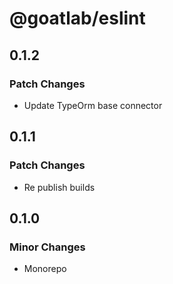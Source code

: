# @goatlab/eslint

## 0.1.2

### Patch Changes

- Update TypeOrm base connector

## 0.1.1

### Patch Changes

- Re publish builds

## 0.1.0

### Minor Changes

- Monorepo
